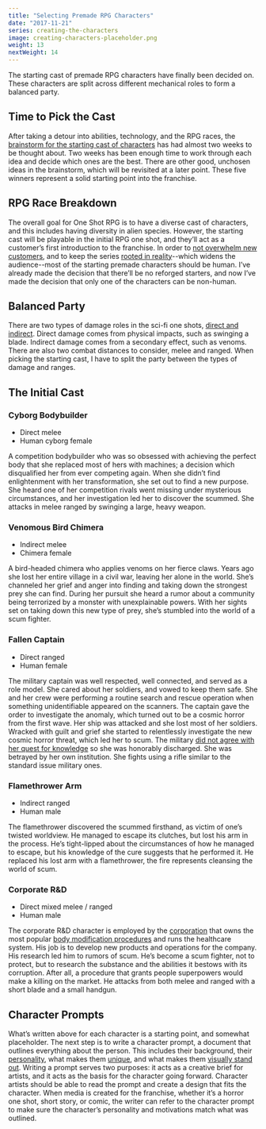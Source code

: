 ```yaml
---
title: "Selecting Premade RPG Characters"
date: "2017-11-21"
series: creating-the-characters
image: creating-characters-placeholder.png
weight: 13
nextWeight: 14
---
```


The starting cast of premade RPG characters have finally been decided on. These characters are split across different mechanical roles to form a balanced party.<!--more-->

## Time to Pick the Cast
After taking a detour into abilities, technology, and the RPG races, the [brainstorm for the starting cast of characters](/blog/creating-the-characters/brainstorming-the-starting-cast/) has had almost two weeks to be thought about. Two weeks has been enough time to work through each idea and decide which ones are the best. There are other good, unchosen ideas in the brainstorm, which will be revisited at a later point. These five winners represent a solid starting point into the franchise.

## RPG Race Breakdown
The overall goal for One Shot RPG is to have a diverse cast of characters, and this includes having diversity in alien species. However, the starting cast will be playable in the initial RPG one shot, and they’ll act as a customer’s first introduction to the franchise. In order to [not overwhelm new customers](/blog/creating-the-setting/justification-for-one-shot-rpg/#the-issue-of-preparation-and-accessibility), and to keep the series [rooted in reality](/blog/creating-the-setting/testing-the-new-pitch/#business-requirements)--which widens the audience--most of the starting premade characters should be human. I’ve already made the decision that there’ll be no reforged starters, and now I’ve made the decision that only one of the characters can be non-human.

## Balanced Party
There are two types of damage roles in the sci-fi one shots, [direct and indirect](/blog/creating-the-characters/abilities-weaponry/#character-weapons-and-abilities). Direct damage comes from physical impacts, such as swinging a blade. Indirect damage comes from a secondary effect, such as venoms. There are also two combat distances to consider, melee and ranged. When picking the starting cast, I have to split the party between the types of damage and ranges.

## The Initial Cast
### Cyborg Bodybuilder
- Direct melee
- Human cyborg female

A competition bodybuilder who was so obsessed with achieving the perfect body that she replaced most of hers with machines; a decision which disqualified her from ever competing again. When she didn’t find enlightenment with her transformation, she set out to find a new purpose. She heard one of her competition rivals went missing under mysterious circumstances, and her investigation led her to discover the scummed. She attacks in melee ranged by swinging a large, heavy weapon.

### Venomous Bird Chimera
- Indirect melee
- Chimera female

A bird-headed chimera who applies venoms on her fierce claws. Years ago she lost her entire village in a civil war, leaving her alone in the world. She’s channeled her grief and anger into finding and taking down the strongest prey she can find. During her pursuit she heard a rumor about a community being terrorized by a monster with unexplainable powers. With her sights set on taking down this new type of prey, she’s stumbled into the world of a scum fighter.

### Fallen Captain
- Direct ranged
- Human female

The military captain was well respected, well connected, and served as a role model. She cared about her soldiers, and vowed to keep them safe. She and her crew were performing a routine search and rescue operation when something unidentifiable appeared on the scanners. The captain gave the order to investigate the anomaly, which turned out to be a cosmic horror from the first wave. Her ship was attacked and she lost most of her soldiers. Wracked with guilt and grief she started to relentlessly investigate the new cosmic horror threat, which led her to scum. The military [did not agree with her quest for knowledge](/blog/creating-the-setting/expanding-upon-scum-and-horror/#scum-fighters) so she was honorably discharged. She was betrayed by her own institution. She fights using a rifle similar to the standard issue military ones.

### Flamethrower Arm
- Indirect ranged
- Human male

The flamethrower discovered the scummed firsthand, as victim of one’s twisted worldview. He managed to escape its clutches, but lost his arm in the process. He’s tight-lipped about the circumstances of how he managed to escape, but his knowledge of the cure suggests that he performed it. He replaced his lost arm with a flamethrower, the fire represents cleansing the world of scum.

### Corporate R&D
- Direct mixed melee / ranged
- Human male

The corporate R&D character is employed by the [corporation](/blog/creating-the-setting/planets-and-races/#earth) that owns the most popular [body modification procedures](/blog/creating-the-characters/robots-androids-cyborgs/#body-modification) and runs the healthcare system. His job is to develop new products and operations for the company. His research led him to rumors of scum. He’s become a scum fighter, not to protect, but to research the substance and the abilities it bestows with its corruption. After all, a procedure that grants people superpowers would make a killing on the market. He attacks from both melee and ranged with a short blade and a small handgun.

## Character Prompts
What’s written above for each character is a starting point, and somewhat placeholder. The next step is to write a character prompt, a document that outlines everything about the person. This includes their background, their [personality](/blog/creating-the-characters/gameplay-and-narrative-goals/#character-personalities), what makes them [unique](/blog/creating-the-characters/diversity-goals/), and what makes them [visually stand out](/blog/creating-the-characters/visual-goals/). Writing a prompt serves two purposes: it acts as a creative brief for artists, and it acts as the basis for the character going forward. Character artists should be able to read the prompt and create a design that fits the character. When media is created for the franchise, whether it’s a horror one shot, short story, or comic, the writer can refer to the character prompt to make sure the character’s personality and motivations match what was outlined.
